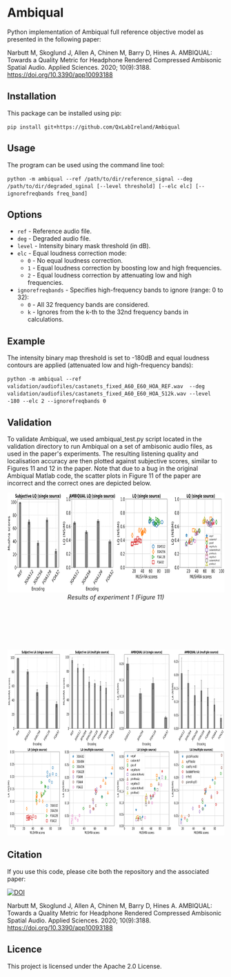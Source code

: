 # Ambiqual
Python implementation of Ambiqual full reference objective model as presented in the following paper:

Narbutt M, Skoglund J, Allen A, Chinen M, Barry D, Hines A. AMBIQUAL: Towards a Quality Metric for Headphone Rendered Compressed Ambisonic Spatial Audio. Applied Sciences. 2020; 10(9):3188. https://doi.org/10.3390/app10093188


## Installation
This package can be installed using pip:

`pip install git+https://github.com/QxLabIreland/Ambiqual`

## Usage
The program can be used using the command line tool:

`python -m ambiqual --ref /path/to/dir/reference_signal --deg /path/to/dir/degraded_sginal [--level threshold] [--elc elc] [--ignorefreqbands freq_band]`

## Options
- `ref` - Reference audio file.
- `deg` - Degraded audio file.
- `level` - Intensity binary mask threshold (in dB).
- `elc` - Equal loudness correction mode:
  - `0` - No equal loudness correction.
  - `1` - Equal loudness correction by boosting low and high frequencies.
  - `2` - Equal loudness correction by attenuating low and high frequencies.
- `ignorefreqbands` - Specifies high-frequency bands to ignore (range: 0 to 32):
  - `0` - All 32 frequency bands are considered.
  - `k` - Ignores from the k-th to the 32nd frequency bands in calculations.
 
## Example

The intensity binary map threshold is set to -180dB and equal loudness contours are applied (attenuated low and high-frequency bands):

`python -m ambiqual --ref validation/audiofiles/castanets_fixed_A60_E60_HOA_REF.wav  --deg validation/audiofiles/castanets_fixed_A60_E60_HOA_512k.wav --level -180 --elc 2 --ignorefreqbands 0`

## Validation

To validate Ambiqual, we used ambiqual_test.py script located in the validation directory to run Ambiqual on a set of ambisonic audio files, as used in the paper's experiments. The resulting listening quality and localisation accuracy are then plotted against subjective scores, similar to Figures 11 and 12 in the paper. Note that due to a bug in the original Ambiqual Matlab code, the scatter plots in Figure 11 of the paper are incorrect and the correct ones are depicted below.

<p align="center">
  <img src="https://github.com/QxLabIreland/Ambiqual/blob/main/validation/fig11.png" alt="Alt text" width="1000" height="230">
  <br>
  <em>Results of experiment 1 (Figure 11)</em>

<br><br><br><br><br>

  
<img src="https://github.com/QxLabIreland/Ambiqual/blob/main/validation/fig12.png" alt="Alt text" width="1000" height="430">


## Citation

If you use this code, please cite both the repository and the associated paper:

[![DOI](https://zenodo.org/badge/848741719.svg)](https://zenodo.org/doi/10.5281/zenodo.13388476)

Narbutt M, Skoglund J, Allen A, Chinen M, Barry D, Hines A. AMBIQUAL: Towards a Quality Metric for Headphone Rendered Compressed Ambisonic Spatial Audio. Applied Sciences. 2020; 10(9):3188. https://doi.org/10.3390/app10093188

## Licence

This project is licensed under the Apache 2.0 License.
